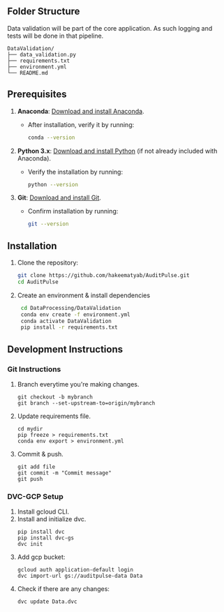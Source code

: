 ## Folder Structure

Data validation will be part of the core application. As such logging and tests will be done in that pipeline.

```
DataValidation/
├── data_validation.py
├── requirements.txt
├── environment.yml
└── README.md

```

## Prerequisites

1. **Anaconda**: [Download and install Anaconda](https://www.anaconda.com/download).  
   - After installation, verify it by running:
     ```bash
     conda --version
     ```

2. **Python 3.x**: [Download and install Python](https://www.python.org/downloads/) (if not already included with Anaconda).  
   - Verify the installation by running:
     ```bash
     python --version
     ```

3. **Git**: [Download and install Git](https://git-scm.com/downloads).  
   - Confirm installation by running:
     ```bash
     git --version
     ```

## Installation

1. Clone the repository:
   ```sh
   git clone https://github.com/hakeematyab/AuditPulse.git
   cd AuditPulse
   ```
2. Create an environment & install dependencies
   ```sh
    cd DataProcessing/DataValidation
    conda env create -f environment.yml
    conda activate DataValidation
    pip install -r requirements.txt
   ```


## Development Instructions

### Git Instructions
1. Branch everytime you're making changes.
    ```
    git checkout -b mybranch
    git branch --set-upstream-to=origin/mybranch
    ```
2. Update requirements file.
    ```
    cd mydir
    pip freeze > requirements.txt
    conda env export > environment.yml
    ```
3. Commit & push.
    ```
    git add file
    git commit -m "Commit message"
    git push
    ```
### DVC-GCP Setup
1. Install gcloud CLI.
2. Install and initialize dvc.
    ```
    pip install dvc
    pip install dvc-gs
    dvc init
    ```
3. Add gcp bucket:
    ```
    gcloud auth application-default login
    dvc import-url gs://auditpulse-data Data
    ```
4. Check if there are any changes:
    ```
    dvc update Data.dvc
    ```